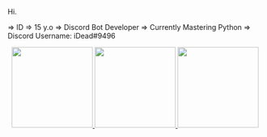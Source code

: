 Hi.

=> ID
=> 15 y.o
=> Discord Bot Developer
=> Currently Mastering Python
=> Discord Username: iDead#9496

<div align="center">
  <a href="https://github.com/iDeadXD">
  <img height="160em" src="https://github-readme-stats.vercel.app/api?username=iDeadXD&show_icons=true&theme=dark&include_all_commits=true&count_private=true"/>
  <img height="160em" src="https://github-readme-stats.vercel.app/api/top-langs/?username=iDeadXD&layout=compact&langs_count=7&theme=dark"/>
  <img height="160em" src="https://github-profile-trophy.vercel.app/?username=iDeadXD&theme=monokai&column=7&no-frame=true"></a>
</div>
